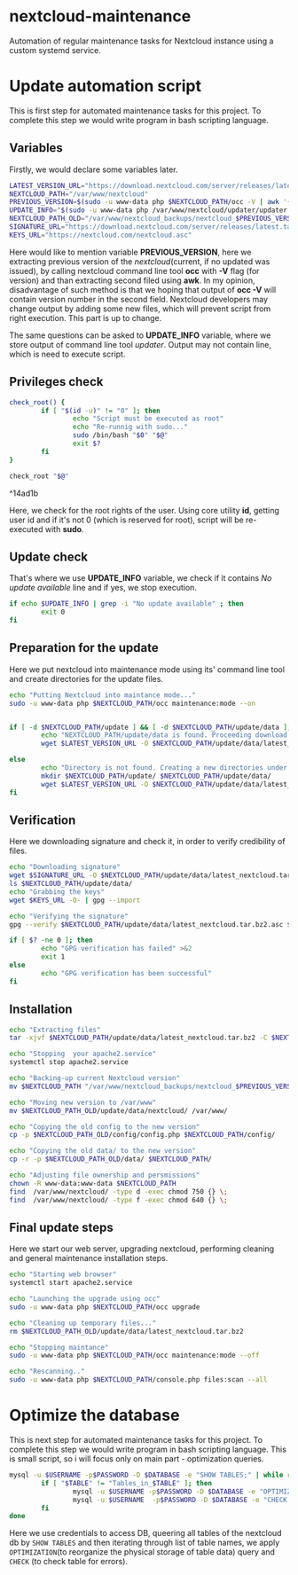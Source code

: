 # nextcloud-maintenance
Automation of regular maintenance tasks for Nextcloud instance using a custom systemd service.
# Update automation script
This is first step for automated maintenance tasks for this project. To complete this step we would write program in bash scripting language.
## Variables
Firstly, we would declare some variables later.
```bash
LATEST_VERSION_URL="https://download.nextcloud.com/server/releases/latest.tar.bz2"
NEXTCLOUD_PATH="/var/www/nextcloud"
PREVIOUS_VERSION=$(sudo -u www-data php $NEXTCLOUD_PATH/occ -V | awk '{print $2}')
UPDATE_INFO="$(sudo -u www-data php /var/www/nextcloud/updater/updater.phar)"
NEXTCLOUD_PATH_OLD="/var/www/nextcloud_backups/nextcloud_$PREVIOUS_VERSION"
SIGNATURE_URL="https://download.nextcloud.com/server/releases/latest.tar.bz2.asc"
KEYS_URL="https://nextcloud.com/nextcloud.asc"

```
Here would like to mention variable **PREVIOUS_VERSION**, here we extracting previous version of the *nextcloud*(current, if no updated was issued), by calling nextcloud command line tool **occ** with **-V** flag (for version) and than extracting second filed using **awk**. In my opinion, disadvantage of such method is that we hoping that output of **occ -V** will contain version number in the second field. Nextcloud developers may change output by adding some new files, which will prevent script from right execution. This part is up to change.

The same questions can be asked to **UPDATE_INFO** variable, where we store output of command line tool *updater*. Output may not contain line, which is need to execute script.
## Privileges check
```bash
check_root() {
        if [ "$(id -u)" != "0" ]; then
                echo "Script must be executed as root"
                echo "Re-runnig with sudo..."
                sudo /bin/bash "$0" "$@"
                exit $?
        fi
}

check_root "$@"
```

^14ad1b

Here, we check for the root rights of the user. Using core utility **id**, getting user id and if it's not 0 (which is reserved for root), script will be re-executed with **sudo**.
## Update check
That's where we use **UPDATE_INFO** variable, we check if it contains *No update available* line and if yes, we stop execution.
```bash
if echo $UPDATE_INFO | grep -i "No update available" ; then
        exit 0
fi
```
## Preparation for the update
Here we put nextcloud into maintenance mode using its' command line tool and create directories for the update files.
```bash
echo "Putting Nextcloud into maintance mode..."
sudo -u www-data php $NEXTCLOUD_PATH/occ maintenance:mode --on


if [ -d $NEXTCLOUD_PATH/update ] && [ -d $NEXTCLOUD_PATH/update/data ]; then
        echo "NEXTCLOUD_PATH/update/data is found. Proceeding download the latest version of the Nextcloud"
        wget $LATEST_VERSION_URL -O $NEXTCLOUD_PATH/update/data/latest_nextcloud.tar.bz2

else
        echo "Directory is not found. Creating a new directories under $NEXTCLOUD_PATH/update/data"
        mkdir $NEXTCLOUD_PATH/update/ $NEXTCLOUD_PATH/update/data/
        wget $LATEST_VERSION_URL -O $NEXTCLOUD_PATH/update/data/latest_nextcloud.tar.bz2
fi
```
## Verification
Here we downloading signature and check it, in order to verify credibility of files.
```bash
echo "Downloading signature"
wget $SIGNATURE_URL -O $NEXTCLOUD_PATH/update/data/latest_nextcloud.tar.bz2.asc
ls $NEXTCLOUD_PATH/update/data/
echo "Grabbing the keys"
wget $KEYS_URL -O- | gpg --import

echo "Verifying the signature"
gpg --verify $NEXTCLOUD_PATH/update/data/latest_nextcloud.tar.bz2.asc $NEXTCLOUD_PATH/update/data/latest_nextcloud.tar.bz2

if [ $? -ne 0 ]; then
        echo "GPG verification has failed" >&2
        exit 1
else
        echo "GPG verification has been successful"
fi
```
## Installation
```bash
echo "Extracting files"
tar -xjvf $NEXTCLOUD_PATH/update/data/latest_nextcloud.tar.bz2 -C $NEXTCLOUD_PATH/update/data/

echo "Stopping  your apache2.service"
systemctl stop apache2.service

echo "Backing-up current Nextcloud version"
mv $NEXTCLOUD_PATH "/var/www/nextcloud_backups/nextcloud_$PREVIOUS_VERSION"

echo "Moving new version to /var/www"
mv $NEXTCLOUD_PATH_OLD/update/data/nextcloud/ /var/www/

echo "Copying the old config to the new version"
cp -p $NEXTCLOUD_PATH_OLD/config/config.php $NEXTCLOUD_PATH/config/

echo "Copying the old data/ to the new version"
cp -r -p $NEXTCLOUD_PATH_OLD/data/ $NEXTCLOUD_PATH/

echo "Adjusting file ownership and persmissions"
chown -R www-data:www-data $NEXTCLOUD_PATH
find  /var/www/nextcloud/ -type d -exec chmod 750 {} \;
find  /var/www/nextcloud/ -type f -exec chmod 640 {} \;
```
## Final update steps
Here we start our web server, upgrading nextcloud, performing cleaning and general maintenance installation steps.
```bash
echo "Starting web browser"
systemctl start apache2.service

echo "Launching the upgrade using occ"
sudo -u www-data php $NEXTCLOUD_PATH/occ upgrade

echo "Cleaning up temporary files..."
rm $NEXTCLOUD_PATH_OLD/update/data/latest_nextcloud.tar.bz2

echo "Stopping maintance"
sudo -u www-data php $NEXTCLOUD_PATH/occ maintenance:mode --off

echo "Rescanning.."
sudo -u www-data php $NEXTCLOUD_PATH/console.php files:scan --all
```
# Optimize the database
This is next step for automated maintenance tasks for this project. To complete this step we would write program in bash scripting language.
This is small script, so i will focus only on main part - optimization queries.
```bash
mysql -u $USERNAME -p$PASSWORD -D $DATABASE -e "SHOW TABLES;" | while read TABLE; do
        if [ "$TABLE" != "Tables_in_$TABLE" ]; then
                mysql -u $USERNAME -p$PASSWORD -D $DATABASE -e "OPTIMIZE TABLE $TABLE;"
                mysql -u $USERNAME  -p$PASSWORD -D $DATABASE -e "CHECK TABLE $TABLE;"
        fi
done
```
Here we use credentials to access DB, queering all tables of the nextcloud db by `SHOW TABLES` and then iterating through list of table names, we apply  `OPTIMIZATION`(to reorganize the physical storage of table data) query and `CHECK` (to check table for errors).
